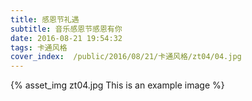```yaml
---
title: 感恩节礼遇
subtitle: 音乐感恩节感恩有你
date: 2016-08-21 19:54:32
tags: 卡通风格
cover_index:  /public/2016/08/21/卡通风格/zt04/04.jpg
---
```



{% asset_img zt04.jpg This is an example image %}
